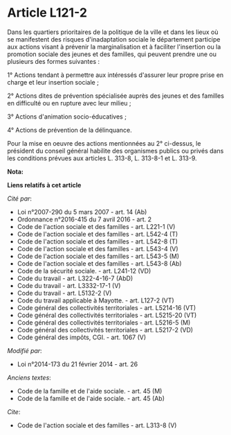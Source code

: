 # Article L121-2

Dans les quartiers prioritaires de la politique de la ville et dans les lieux où se manifestent des risques d'inadaptation
sociale le département participe aux actions visant à prévenir la marginalisation et à faciliter l'insertion ou la promotion
sociale des jeunes et des familles, qui peuvent prendre une ou plusieurs des formes suivantes : 

1° Actions tendant à permettre aux intéressés d'assurer leur propre prise en charge et leur insertion sociale ; 

2° Actions dites de prévention spécialisée auprès des jeunes et des familles en difficulté ou en rupture avec leur milieu ; 

3° Actions d'animation socio-éducatives ; 

4° Actions de prévention de la délinquance. 

Pour la mise en oeuvre des actions mentionnées au 2° ci-dessus, le président du conseil général habilite des organismes
publics ou privés dans les conditions prévues aux articles L. 313-8, L. 313-8-1 et L. 313-9.

**Nota:**



**Liens relatifs à cet article**

_Cité par_:

  - Loi n°2007-290 du 5 mars 2007 - art. 14 (Ab)
  - Ordonnance n°2016-415 du 7 avril 2016 - art. 2
  - Code de l'action sociale et des familles - art. L221-1 (V)
  - Code de l'action sociale et des familles - art. L542-4 (T)
  - Code de l'action sociale et des familles - art. L542-8 (T)
  - Code de l'action sociale et des familles - art. L543-4 (V)
  - Code de l'action sociale et des familles - art. L543-5 (M)
  - Code de l'action sociale et des familles - art. L543-8 (Ab)
  - Code de la sécurité sociale. - art. L241-12 (VD)
  - Code du travail - art. L322-4-16-7 (AbD)
  - Code du travail - art. L3332-17-1 (V)
  - Code du travail - art. L5132-2 (V)
  - Code du travail applicable à Mayotte. - art. L127-2 (VT)
  - Code général des collectivités territoriales - art. L5214-16 (VT)
  - Code général des collectivités territoriales - art. L5215-20 (VT)
  - Code général des collectivités territoriales - art. L5216-5 (M)
  - Code général des collectivités territoriales - art. L5217-2 (VD)
  - Code général des impôts, CGI. - art. 1067 (V)

_Modifié par_:

  - Loi n°2014-173 du 21 février 2014 - art. 26

_Anciens textes_:

  - Code de la famille et de l'aide sociale. - art. 45 (M)
  - Code de la famille et de l'aide sociale. - art. 45 (Ab)

_Cite_:

  - Code de l'action sociale et des familles - art. L313-8 (V)
